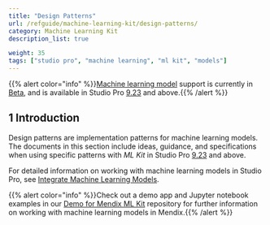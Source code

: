 ```yaml
---
title: "Design Patterns"
url: /refguide/machine-learning-kit/design-patterns/
category: Machine Learning Kit
description_list: true

weight: 35
tags: ["studio pro", "machine learning", "ml kit", "models"]
---
```

{{% alert color="info" %}}[Machine learning model](/refguide/machine-learning-kit/) support is currently in [Beta](/releasenotes/beta-features/), and is available in Studio Pro [9.23](/releasenotes/studio-pro/9.23/) and above.{{% /alert %}}

## 1 Introduction

Design patterns are implementation patterns for machine learning models. The documents in this section include ideas, guidance, and specifications when using specific patterns with *ML Kit* in Studio Pro [9.23](/releasenotes/studio-pro/9.23/) and above.

For detailed information on working with machine learning models in Studio Pro, see [Integrate Machine Learning Models](/refguide/machine-learning-kit/).

{{% alert color="info" %}}Check out a demo app and Jupyter notebook examples in our [Demo for Mendix ML Kit](https://github.com/mendix/mlkit-example-app) repository for further information on working with machine learning models in Mendix.{{% /alert %}}
